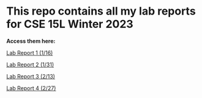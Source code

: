 # This repo contains all my lab reports for CSE 15L Winter 2023

**Access them here:**

[Lab Report 1 (1/16)](https://jliu312.github.io/cse15l-lab-reports/lab-report-1.html) 

[Lab Report 2 (1/31)](https://jliu312.github.io/cse15l-lab-reports/lab-report-2.html)

[Lab Report 3 (2/13)](https://jliu312.github.io/cse15l-lab-reports/lab-report-3.html)

[Lab Report 4 (2/27)](https://jliu312.github.io/cse15l-lab-reports/lab-report-4.html)
